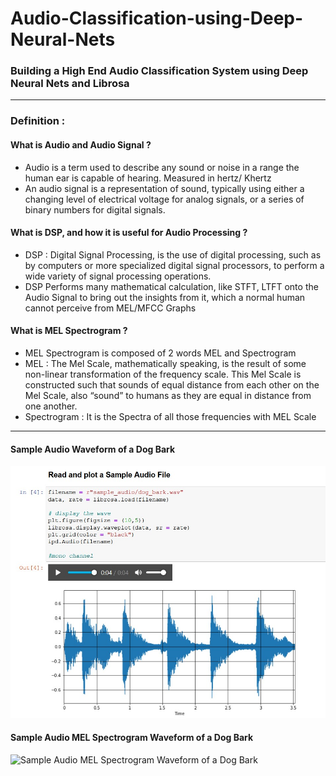 # Audio-Classification-using-Deep-Neural-Nets
### Building a High End Audio Classification System using Deep Neural Nets and Librosa
- ---------------------------------------------------------------------------------------------------------------------------------------------------------------------------------------
### Definition : 
#### What is Audio and Audio Signal ?
- Audio is a term used to describe any sound or noise in a range the human ear is capable of hearing. Measured in hertz/ Khertz
- An audio signal is a representation of sound, typically using either a changing level of electrical voltage for analog signals, or a series of binary numbers for digital signals.

#### What is DSP, and how it is useful for Audio Processing ?
- DSP : Digital Signal Processing, is the use of digital processing, such as by computers or more specialized digital signal processors, to perform a wide variety of signal processing operations.
- DSP Performs many mathematical calculation, like STFT, LTFT onto the Audio Signal to bring out the insights from it, which a normal human cannot perceive from MEL/MFCC Graphs

#### What is MEL Spectrogram ?
- MEL Spectrogram is composed of 2 words MEL and Spectrogram
- MEL : The Mel Scale, mathematically speaking, is the result of some non-linear transformation of the frequency scale. This Mel Scale is constructed such that sounds of equal distance from each other on the Mel Scale, also “sound” to humans as they are equal in distance from one another.
- Spectrogram : It is the Spectra of all those frequencies with MEL Scale 
- ---------------------------------------------------------------------------------------------------------------------------------------------------------------------------------------

#### Sample Audio Waveform of a Dog Bark
![Sample Audio Waveform of a Dog Bark](sample_images/Wave_Image_sample.jpg)

#### Sample Audio MEL Spectrogram Waveform of a Dog Bark
![Sample Audio MEL Spectrogram Waveform of a Dog Bark](sample_images/Wave_Image_mel__sample.jpg)


